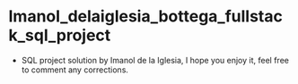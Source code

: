 # Imanol_delaiglesia_bottega_fullstack_sql_project

- SQL project solution by Imanol de la Iglesia, I hope you enjoy it, feel free to comment any corrections.
